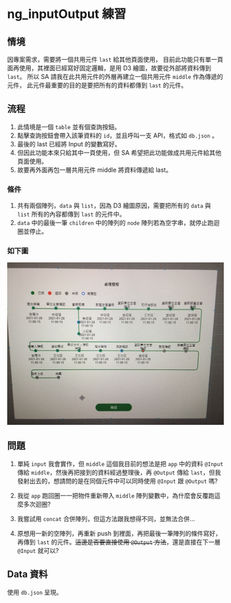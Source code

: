 # ng_inputOutput 練習

## 情境

因專案需求，需要將一個共用元件 `last` 給其他頁面使用，
目前此功能只有單一頁面再使用，其裡面已經寫好固定邏輯，是用 D3 繪圖，故要從外部將資料傳到 `last`。
所以 SA 請我在此共用元件的外層再建立一個共用元件 `middle` 作為傳遞的元件，
此元件最重要的目的是要把所有的資料都傳到 `last` 的元件。

## 流程

1. 此情境是一個 `table` 並有個查詢按鈕。
2. 點擊查詢按鈕會帶入該筆資料的 `id`，並且呼叫一支 API，格式如 `db.json` 。
3. 最後的 last 已經將 Input 的變數寫好。
4. 但因此功能本來只給其中一頁使用，但 SA 希望把此功能做成共用元件給其他頁面使用。
5. 故要再外面再包一層共用元件 middle 將資料傳遞給 last。

### 條件

1. 共有兩個陣列，`data` 與 `list`，因為 D3 繪圖原因，需要把所有的 `data` 與 `list` 所有的內容都傳到 `last` 的元件中。
2. `data` 中的最後一筆 `children` 中的陣列的 `node` 陣列若為空字串，就停止跑迴圈並停止。

### 如下圖

![process](./src/assets/img/process.jpg)

## 問題

1. 單純 `input` 我會實作，但 `middle` 這個我目前的想法是把 `app` 中的資料 `@Input` 傳給 `middle`，然後再把接到的資料經過整理後，再 `@Output` 傳給 `last`，但我發射出去的，想請問的是在同個元件中可以同時使用 `@Input` 跟 `@Output` 嗎?

2. 我從 `app` 跑回圈一一把物件重新帶入 `middle` 陣列變數中，為什麼會反覆跑這麼多次迴圈?

3. 我嘗試用 `concat` 合併陣列，但這方法跟我想得不同，並無法合併...

4. 原想用一新的空陣列，再重新 push 到裡面，再把最後一筆陣列的條件寫好，再傳到 `last` 的元件。~~這邊是否要直接使用 `@Output` 方法~~，還是直接在下一層 `@Input` 就可以?

## Data 資料

使用 `db.json` 呈現。

